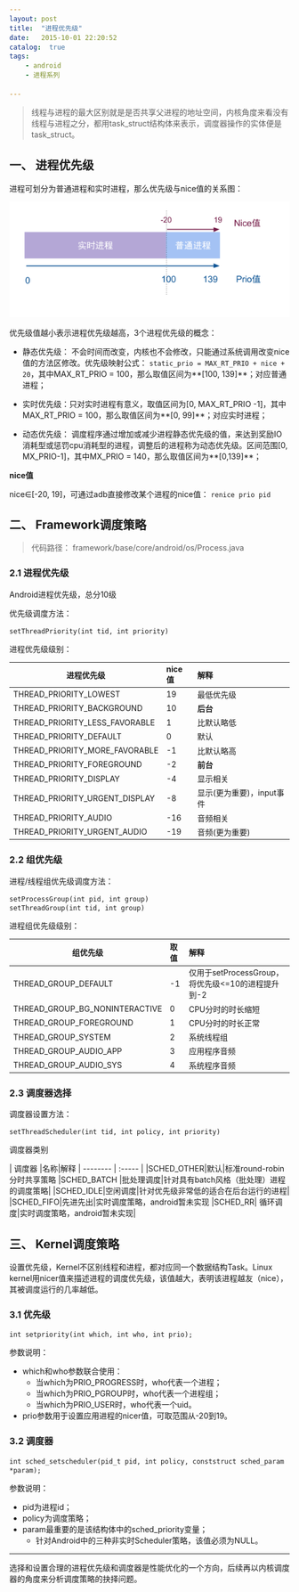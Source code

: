 ```yaml
---
layout: post
title:  "进程优先级"
date:   2015-10-01 22:20:52
catalog:  true
tags:
    - android
    - 进程系列

---
```


> 线程与进程的最大区别就是是否共享父进程的地址空间，内核角度来看没有线程与进程之分，都用task_struct结构体来表示，调度器操作的实体便是task_struct。

## 一、 进程优先级

进程可划分为普通进程和实时进程，那么优先级与nice值的关系图：

![nice_prio](/images/android-process/nice_prio.png)

优先级值越小表示进程优先级越高，3个进程优先级的概念：

- 静态优先级： 不会时间而改变，内核也不会修改，只能通过系统调用改变nice值的方法区修改。优先级映射公式： `static_prio = MAX_RT_PRIO + nice + 20`，其中MAX_RT_PRIO = 100，那么取值区间为**[100, 139]**；对应普通进程；

- 实时优先级：只对实时进程有意义，取值区间为[0, MAX_RT_PRIO -1]，其中MAX_RT_PRIO = 100，那么取值区间为**[0, 99]**；对应实时进程；

- 动态优先级： 调度程序通过增加或减少进程静态优先级的值，来达到奖励IO消耗型或惩罚cpu消耗型的进程，调整后的进程称为动态优先级。区间范围[0, MX_PRIO-1]，其中MX_PRIO = 140，那么取值区间为**[0,139]**；

**nice值**

nice∈[-20, 19]，可通过adb直接修改某个进程的nice值： `renice prio pid`




## 二、 Framework调度策略

> 代码路径： framework/base/core/android/os/Process.java

### 2.1 进程优先级

Android进程优先级，总分10级

优先级调度方法：

    setThreadPriority(int tid, int priority)

进程优先级级别：

| 进程优先级   | nice值        |解释|
| --------   | :-----  | :-----  |
|THREAD_PRIORITY_LOWEST| 19|最低优先级
|THREAD_PRIORITY_BACKGROUND |10|**后台**
|THREAD_PRIORITY_LESS_FAVORABLE| 1|比默认略低
|THREAD_PRIORITY_DEFAULT|0|默认
|THREAD_PRIORITY_MORE_FAVORABLE| -1|比默认略高
|THREAD_PRIORITY_FOREGROUND | -2|**前台**
|THREAD_PRIORITY_DISPLAY| -4|显示相关
|THREAD_PRIORITY_URGENT_DISPLAY| -8|显示(更为重要)，input事件
|THREAD_PRIORITY_AUDIO| -16|音频相关
|THREAD_PRIORITY_URGENT_AUDIO| -19|音频(更为重要)

### 2.2 组优先级

进程/线程组优先级调度方法：

    setProcessGroup(int pid, int group)
    setThreadGroup(int tid, int group)

进程组优先级级别：

| 组优先级   | 取值|解释|
| --------   | :-----  | :-----  |
|THREAD_GROUP_DEFAULT|-1|仅用于setProcessGroup，将优先级<=10的进程提升到-2
|THREAD_GROUP_BG_NONINTERACTIVE|0|CPU分时的时长缩短
|THREAD_GROUP_FOREGROUND|1| CPU分时的时长正常
|THREAD_GROUP_SYSTEM |2|系统线程组
|THREAD_GROUP_AUDIO_APP |3|应用程序音频
|THREAD_GROUP_AUDIO_SYS| 4|系统程序音频


### 2.3 调度器选择

调度器设置方法：

    setThreadScheduler(int tid, int policy, int priority)

调度器类别

| 调度器   |名称|解释
| --------   | :-----  |
|SCHED_OTHER|默认|标准round-robin分时共享策略
|SCHED_BATCH |批处理调度|针对具有batch风格（批处理）进程的调度策略|
|SCHED_IDLE|空闲调度|针对优先级非常低的适合在后台运行的进程|
|SCHED_FIFO|先进先出|实时调度策略，android暂未实现
|SCHED_RR| 循环调度|实时调度策略，android暂未实现|


## 三、 Kernel调度策略

设置优先级，Kernel不区别线程和进程，都对应同一个数据结构Task。Linux kernel用nicer值来描述进程的调度优先级，该值越大，表明该进程越友（nice），其被调度运行的几率越低。

### 3.1 优先级

    int setpriority(int which, int who, int prio);

参数说明：

- which和who参数联合使用：
    - 当which为PRIO_PROGRESS时，who代表一个进程；
    - 当which为PRIO_PGROUP时，who代表一个进程组；
    - 当which为PRIO_USER时，who代表一个uid。
- prio参数用于设置应用进程的nicer值，可取范围从-20到19。


### 3.2 调度器

    int sched_setscheduler(pid_t pid, int policy, conststruct sched_param *param);

参数说明：

- pid为进程id；
- policy为调度策略；
- param最重要的是该结构体中的sched_priority变量；
    - 针对Android中的三种非实时Scheduler策略，该值必须为NULL。

----------

选择和设置合理的进程优先级和调度器是性能优化的一个方向，后续再以内核调度器的角度来分析调度策略的抉择问题。
